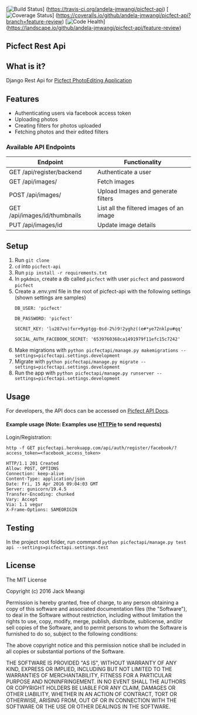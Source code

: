 [![Build Status](https://travis-ci.org/andela-jmwangi/picfect-api.svg?branch=feature-review)]
(https://travis-ci.org/andela-jmwangi/picfect-api)
[![Coverage Status](https://coveralls.io/repos/github/andela-jmwangi/picfect-api/badge.svg?branch=feature-review)]
(https://coveralls.io/github/andela-jmwangi/picfect-api?branch=feature-review)
[![Code Health](https://landscape.io/github/andela-jmwangi/picfect-api/feature-review/landscape.svg?style=flat)]
(https://landscape.io/github/andela-jmwangi/picfect-api/feature-review)

## Picfect Rest Api

## What is it?

Django Rest Api for [Picfect PhotoEditing Application](http://picfect.herokuapp.com/)

## Features

- Authenticating users via facebook access token
- Uploading photos
- Creating filters for photos uploaded
- Fetching photos and their edited filters


### Available API Endpoints


| Endpoint                              | Functionality                                  |
|---------------------------------------|------------------------------------------------|
| GET /api/register/backend             | Authenticate a user                            |
| GET /api/images/                      | Fetch images                                   |
| POST /api/images/                     | Upload Images and generate filters             |
| GET  /api/images/id/thumbnails        | List all the filtered images of an image       |
| PUT  /api/images/id                   | Update image details                           |

## Setup

1. Run `git clone `
2. `cd` into `picfect-api`
3. Run `pip install -r requirements.txt`
4. In `pgAdmin`, create a db called `picfect` with user `picfect` and password `picfect`
5. Create a .env.yml file in the root of picfect-api with the following settings (shown settings are samples)
    ```
    DB_USER: 'picfect'

    DB_PASSWORD: 'picfect'

    SECRET_KEY: 'lu287vo)fxr+9yptgg-0sd-2%)9!2yghz((e#*ye72nklpv#qq'

    SOCIAL_AUTH_FACEBOOK_SECRET: '6539760368ca1491979f11efc15c7242'
    ```
6. Make migrations with `python picfectapi/manage.py makemigrations --settings=picfectapi.settings.development`
7. Migrate with `python picfectapi/manage.py migrate --settings=picfectapi.settings.development`
8. Run the app with `python picfectapi/manage.py runserver --settings=picfectapi.settings.development`

## Usage

For developers, the API docs can be accessed on [Picfect API Docs](https://picfectapi.herokuapp.com/docs/).

#### Example usage (Note: Examples use [HTTPie](https://github.com/jkbrzt/httpie) to send requests)

Login/Registration:

```
http -f GET picfectapi.herokuapp.com/api/auth/register/facebook/?access_token=<facebook_access_token>

HTTP/1.1 201 Created
Allow: POST, OPTIONS
Connection: keep-alive
Content-Type: application/json
Date: Fri, 15 Apr 2016 09:04:03 GMT
Server: gunicorn/19.4.5
Transfer-Encoding: chunked
Vary: Accept
Via: 1.1 vegur
X-Frame-Options: SAMEORIGIN

```

## Testing

In the project root folder, run command `python picfectapi/manage.py test api --settings=picfectapi.settings.test`

## License

The MIT License

Copyright (c) 2016 Jack Mwangi

Permission is hereby granted, free of charge, to any person obtaining a copy
of this software and associated documentation files (the "Software"), to deal
in the Software without restriction, including without limitation the rights
to use, copy, modify, merge, publish, distribute, sublicense, and/or sell
copies of the Software, and to permit persons to whom the Software is
furnished to do so, subject to the following conditions:

The above copyright notice and this permission notice shall be included in
all copies or substantial portions of the Software.

THE SOFTWARE IS PROVIDED "AS IS", WITHOUT WARRANTY OF ANY KIND, EXPRESS OR
IMPLIED, INCLUDING BUT NOT LIMITED TO THE WARRANTIES OF MERCHANTABILITY,
FITNESS FOR A PARTICULAR PURPOSE AND NONINFRINGEMENT. IN NO EVENT SHALL THE
AUTHORS OR COPYRIGHT HOLDERS BE LIABLE FOR ANY CLAIM, DAMAGES OR OTHER
LIABILITY, WHETHER IN AN ACTION OF CONTRACT, TORT OR OTHERWISE, ARISING FROM,
OUT OF OR IN CONNECTION WITH THE SOFTWARE OR THE USE OR OTHER DEALINGS IN
THE SOFTWARE.